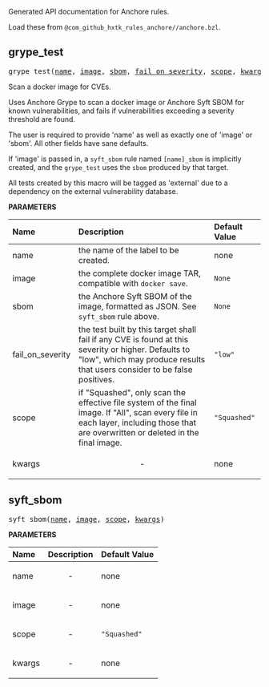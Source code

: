<!-- Generated with Stardoc, Do Not Edit! -->


Generated API documentation for Anchore rules.

Load these from `@com_github_hxtk_rules_anchore//anchore.bzl`.

<a id="#grype_test"></a>

## grype_test

<pre>
grype_test(<a href="#grype_test-name">name</a>, <a href="#grype_test-image">image</a>, <a href="#grype_test-sbom">sbom</a>, <a href="#grype_test-fail_on_severity">fail_on_severity</a>, <a href="#grype_test-scope">scope</a>, <a href="#grype_test-kwargs">kwargs</a>)
</pre>

Scan a docker image for CVEs.

Uses Anchore Grype to scan a docker image or Anchore Syft SBOM for
known vulnerabilities, and fails if vulnerabilities exceeding a
severity threshold are found.

The user is required to provide 'name' as well as exactly one of
'image' or 'sbom'. All other fields have sane defaults.

If 'image' is passed in, a `syft_sbom` rule named `[name]_sbom` is
implicitly created, and the `grype_test` uses the `sbom` produced
by that target.

All tests created by this macro will be tagged as 'external' due to
a dependency on the external vulnerability database.


**PARAMETERS**


| Name  | Description | Default Value |
| :------------- | :------------- | :------------- |
| <a id="grype_test-name"></a>name |  the name of the label to be created.   |  none |
| <a id="grype_test-image"></a>image |  the complete docker image TAR, compatible with <code>docker save</code>.   |  <code>None</code> |
| <a id="grype_test-sbom"></a>sbom |  the Anchore Syft SBOM of the image, formatted as JSON. See <code>syft_sbom</code> rule above.   |  <code>None</code> |
| <a id="grype_test-fail_on_severity"></a>fail_on_severity |  the test built by this target shall fail if any CVE is found at this severity or higher. Defaults to "low", which may produce results that users consider to be false positives.   |  <code>"low"</code> |
| <a id="grype_test-scope"></a>scope |  if "Squashed", only scan the effective file system of the final image. If "All", scan every file in each layer, including those that are overwritten or deleted in the final image.   |  <code>"Squashed"</code> |
| <a id="grype_test-kwargs"></a>kwargs |  <p align="center"> - </p>   |  none |


<a id="#syft_sbom"></a>

## syft_sbom

<pre>
syft_sbom(<a href="#syft_sbom-name">name</a>, <a href="#syft_sbom-image">image</a>, <a href="#syft_sbom-scope">scope</a>, <a href="#syft_sbom-kwargs">kwargs</a>)
</pre>



**PARAMETERS**


| Name  | Description | Default Value |
| :------------- | :------------- | :------------- |
| <a id="syft_sbom-name"></a>name |  <p align="center"> - </p>   |  none |
| <a id="syft_sbom-image"></a>image |  <p align="center"> - </p>   |  none |
| <a id="syft_sbom-scope"></a>scope |  <p align="center"> - </p>   |  <code>"Squashed"</code> |
| <a id="syft_sbom-kwargs"></a>kwargs |  <p align="center"> - </p>   |  none |


